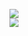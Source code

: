 [![](https://img.shields.io/badge/Made%20With-Github%20Spray-lightgrey.svg?style=for-the-badge&logo=github)](https://github.com/Annihil/github-spray#5185)  
[![](https://i.imgur.com/2DrTn0Z.gif)](https://github.com/Annihil/github-spray)